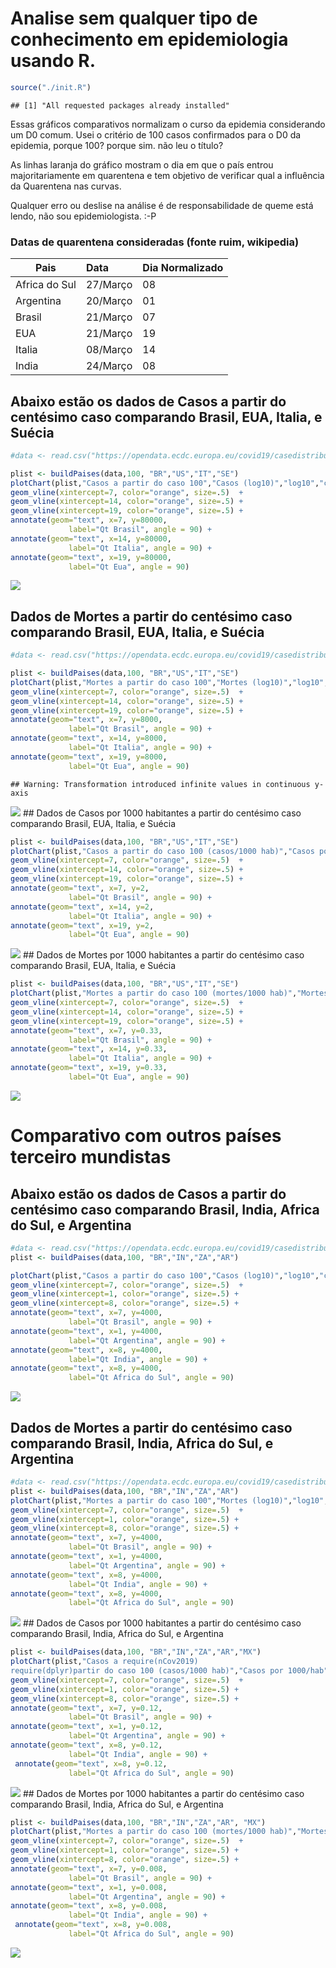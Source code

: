 Analise sem qualquer tipo de conhecimento em epidemiologia usando R.
====================================================================

``` r
source("./init.R")
```

    ## [1] "All requested packages already installed"

Essas gráficos comparativos normalizam o curso da epidemia considerando
um D0 comum. Usei o critério de 100 casos confirmados para o D0 da
epidemia, porque 100? porque sim. não leu o título?

As linhas laranja do gráfico mostram o dia em que o país entrou
majoritariamente em quarentena e tem objetivo de verificar qual a
influência da Quarentena nas curvas.

Qualquer erro ou deslise na análise é de responsabilidade de queme está
lendo, não sou epidemiologista. :-P

### Datas de quarentena consideradas (fonte ruim, wikipedia)

| Pais          | Data     | Dia Normalizado |
|---------------|:---------|-----------------|
| Africa do Sul | 27/Março | 08              |
| Argentina     | 20/Março | 01              |
| Brasil        | 21/Março | 07              |
| EUA           | 21/Março | 19              |
| Italia        | 08/Março | 14              |
| India         | 24/Março | 08              |

Abaixo estão os dados de Casos a partir do centésimo caso comparando Brasil, EUA, Italia, e Suécia
--------------------------------------------------------------------------------------------------

``` r
#data <- read.csv("https://opendata.ecdc.europa.eu/covid19/casedistribution/csv", na.strings = "", fileEncoding = "UTF-8-BOM")

plist <- buildPaises(data,100, "BR","US","IT","SE")
plotChart(plist,"Casos a partir do caso 100","Casos (log10)","log10","cum_cases") +
geom_vline(xintercept=7, color="orange", size=.5)  +
geom_vline(xintercept=14, color="orange", size=.5) +
geom_vline(xintercept=19, color="orange", size=.5) +
annotate(geom="text", x=7, y=80000,
             label="Qt Brasil", angle = 90) +
annotate(geom="text", x=14, y=80000,
             label="Qt Italia", angle = 90) +
annotate(geom="text", x=19, y=80000,
             label="Qt Eua", angle = 90)
```

![](readme_files/figure-markdown_github/unnamed-chunk-8-1.png)

Dados de Mortes a partir do centésimo caso comparando Brasil, EUA, Italia, e Suécia
-----------------------------------------------------------------------------------

``` r
#data <- read.csv("https://opendata.ecdc.europa.eu/covid19/casedistribution/csv", na.strings = "", fileEncoding = "UTF-8-BOM")

plist <- buildPaises(data,100, "BR","US","IT","SE")
plotChart(plist,"Mortes a partir do caso 100","Mortes (log10)","log10","cum_deaths") +
geom_vline(xintercept=7, color="orange", size=.5)  +
geom_vline(xintercept=14, color="orange", size=.5) +
geom_vline(xintercept=19, color="orange", size=.5) +
annotate(geom="text", x=7, y=8000,
             label="Qt Brasil", angle = 90) +
annotate(geom="text", x=14, y=8000,
             label="Qt Italia", angle = 90) +
annotate(geom="text", x=19, y=8000,
             label="Qt Eua", angle = 90)
```

    ## Warning: Transformation introduced infinite values in continuous y-axis

![](readme_files/figure-markdown_github/unnamed-chunk-9-1.png) \#\#
Dados de Casos por 1000 habitantes a partir do centésimo caso comparando
Brasil, EUA, Italia, e Suécia

``` r
plist <- buildPaises(data,100, "BR","US","IT","SE")
plotChart(plist,"Casos a partir do caso 100 (casos/1000 hab)","Casos por 1000/hab","identity","cum_cases_1000") +
geom_vline(xintercept=7, color="orange", size=.5)  +
geom_vline(xintercept=14, color="orange", size=.5) +
geom_vline(xintercept=19, color="orange", size=.5) +
annotate(geom="text", x=7, y=2,
             label="Qt Brasil", angle = 90) +
annotate(geom="text", x=14, y=2,
             label="Qt Italia", angle = 90) +
annotate(geom="text", x=19, y=2,
             label="Qt Eua", angle = 90)
```

![](readme_files/figure-markdown_github/unnamed-chunk-10-1.png) \#\#
Dados de Mortes por 1000 habitantes a partir do centésimo caso
comparando Brasil, EUA, Italia, e Suécia

``` r
plist <- buildPaises(data,100, "BR","US","IT","SE")
plotChart(plist,"Mortes a partir do caso 100 (mortes/1000 hab)","Mortes por 1000/hab","identity","cum_deaths_1000") +
geom_vline(xintercept=7, color="orange", size=.5)  +
geom_vline(xintercept=14, color="orange", size=.5) +
geom_vline(xintercept=19, color="orange", size=.5) +
annotate(geom="text", x=7, y=0.33,
             label="Qt Brasil", angle = 90) +
annotate(geom="text", x=14, y=0.33,
             label="Qt Italia", angle = 90) +
annotate(geom="text", x=19, y=0.33,
             label="Qt Eua", angle = 90)
```

![](readme_files/figure-markdown_github/unnamed-chunk-11-1.png)

Comparativo com outros países terceiro mundistas
================================================

Abaixo estão os dados de Casos a partir do centésimo caso comparando Brasil, India, Africa do Sul, e Argentina
--------------------------------------------------------------------------------------------------------------

``` r
#data <- read.csv("https://opendata.ecdc.europa.eu/covid19/casedistribution/csv", na.strings = "", fileEncoding = "UTF-8-BOM")
plist <- buildPaises(data,100, "BR","IN","ZA","AR")

plotChart(plist,"Casos a partir do caso 100","Casos (log10)","log10","cum_cases") +
geom_vline(xintercept=7, color="orange", size=.5)  +
geom_vline(xintercept=1, color="orange", size=.5) +
geom_vline(xintercept=8, color="orange", size=.5) +
annotate(geom="text", x=7, y=4000,
             label="Qt Brasil", angle = 90) +
annotate(geom="text", x=1, y=4000,
             label="Qt Argentina", angle = 90) +
annotate(geom="text", x=8, y=4000,
             label="Qt India", angle = 90) +
annotate(geom="text", x=8, y=4000,
             label="Qt Africa do Sul", angle = 90)
```

![](readme_files/figure-markdown_github/unnamed-chunk-12-1.png)

Dados de Mortes a partir do centésimo caso comparando Brasil, India, Africa do Sul, e Argentina
-----------------------------------------------------------------------------------------------

``` r
#data <- read.csv("https://opendata.ecdc.europa.eu/covid19/casedistribution/csv", na.strings = "", fileEncoding = "UTF-8-BOM")
plist <- buildPaises(data,100, "BR","IN","ZA","AR")
plotChart(plist,"Mortes a partir do caso 100","Mortes (log10)","log10","cum_deaths") +
geom_vline(xintercept=7, color="orange", size=.5)  +
geom_vline(xintercept=1, color="orange", size=.5) +
geom_vline(xintercept=8, color="orange", size=.5) +
annotate(geom="text", x=7, y=4000,
             label="Qt Brasil", angle = 90) +
annotate(geom="text", x=1, y=4000,
             label="Qt Argentina", angle = 90) +
annotate(geom="text", x=8, y=4000,
             label="Qt India", angle = 90) +
annotate(geom="text", x=8, y=4000,
             label="Qt Africa do Sul", angle = 90)
```

![](readme_files/figure-markdown_github/unnamed-chunk-13-1.png) \#\#
Dados de Casos por 1000 habitantes a partir do centésimo caso comparando
Brasil, India, Africa do Sul, e Argentina

``` r
plist <- buildPaises(data,100, "BR","IN","ZA","AR","MX")
plotChart(plist,"Casos a require(nCov2019)
require(dplyr)partir do caso 100 (casos/1000 hab)","Casos por 1000/hab","identity","cum_cases_1000") +
geom_vline(xintercept=7, color="orange", size=.5)  +
geom_vline(xintercept=1, color="orange", size=.5) +
geom_vline(xintercept=8, color="orange", size=.5) +
annotate(geom="text", x=7, y=0.12,
             label="Qt Brasil", angle = 90) +
annotate(geom="text", x=1, y=0.12,
             label="Qt Argentina", angle = 90) +
annotate(geom="text", x=8, y=0.12,
             label="Qt India", angle = 90) +
 annotate(geom="text", x=8, y=0.12,
             label="Qt Africa do Sul", angle = 90)
```

![](readme_files/figure-markdown_github/unnamed-chunk-14-1.png) \#\#
Dados de Mortes por 1000 habitantes a partir do centésimo caso
comparando Brasil, India, Africa do Sul, e Argentina

``` r
plist <- buildPaises(data,100, "BR","IN","ZA","AR", "MX")
plotChart(plist,"Mortes a partir do caso 100 (mortes/1000 hab)","Mortes por 1000/hab","identity","cum_deaths_1000") +
geom_vline(xintercept=7, color="orange", size=.5)  +
geom_vline(xintercept=1, color="orange", size=.5) +
geom_vline(xintercept=8, color="orange", size=.5) +
annotate(geom="text", x=7, y=0.008,
             label="Qt Brasil", angle = 90) +
annotate(geom="text", x=1, y=0.008,
             label="Qt Argentina", angle = 90) +
annotate(geom="text", x=8, y=0.008,
             label="Qt India", angle = 90) +
 annotate(geom="text", x=8, y=0.008,
             label="Qt Africa do Sul", angle = 90)
```

![](readme_files/figure-markdown_github/unnamed-chunk-15-1.png)
